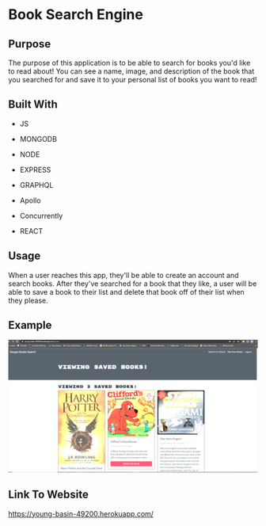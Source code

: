# Book Search Engine

## Purpose 

The purpose of this application is to be able to search for books you'd like to read about! You can see a name, image, and description of the book that you searched for and save it to your personal list of books you want to read!

## Built With 

* JS

* MONGODB

* NODE

* EXPRESS

* GRAPHQL

* Apollo

* Concurrently

* REACT

## Usage

When a user reaches this app, they'll be able to create an account and search books. After they've searched for a book that they like, a user will be able to save a book to their list and delete that book off of their list when they please.

## Example

![googlebooks](./client/public/example.png)

## Link To Website

https://young-basin-49200.herokuapp.com/
